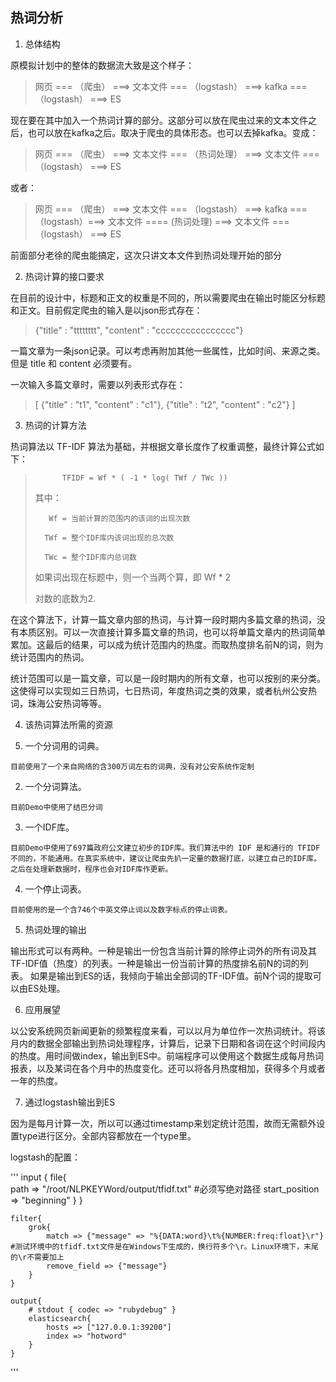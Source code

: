 ## 热词分析 ##

1. 总体结构

  原模拟计划中的整体的数据流大致是这个样子：
    
   > 网页 === （爬虫） ===> 文本文件 === （logstash） ===> kafka === （logstash） ===> ES

  现在要在其中加入一个热词计算的部分。这部分可以放在爬虫过来的文本文件之后，也可以放在kafka之后。取决于爬虫的具体形态。也可以去掉kafka。变成：

   > 网页 === （爬虫） ===> 文本文件 === （热词处理） ===> 文本文件 === （logstash） ===> ES

   或者：

   > 网页 === （爬虫） ===> 文本文件 === （logstash） ===> kafka ===（logstash）===> 文本文件 ==== (热词处理) ===> 文本文件 === （logstash） ===> ES

   前面部分老徐的爬虫能搞定，这次只讲文本文件到热词处理开始的部分

2. 热词计算的接口要求
	
  在目前的设计中，标题和正文的权重是不同的，所以需要爬虫在输出时能区分标题和正文。目前假定爬虫的输入是以json形式存在：

  > {"title" : "tttttttt", "content" : "cccccccccccccccc"}

  一篇文章为一条json记录。可以考虑再附加其他一些属性，比如时间、来源之类。但是 title 和 content 必须要有。

  一次输入多篇文章时，需要以列表形式存在：

  > [
  >   {"title" : "t1", "content" : "c1"},
  >   {"title" : "t2", "content" : "c2"}
  > ]

3. 热词的计算方法

  热词算法以 TF-IDF 算法为基础，并根据文章长度作了权重调整，最终计算公式如下：

  >           TFIDF = Wf * ( -1 * log( TWf / TWc )) 
  >	  其中：	   
  >
  >        Wf = 当前计算的范围内的该词的出现次数
  >
  >		  TWf = 整个IDF库内该词出现的总次数
  >
  >       TWc = 整个IDF库内总词数
  >  
  >   如果词出现在标题中，则一个当两个算，即 Wf * 2
  >
  >   对数的底数为2.

  在这个算法下，计算一篇文章内部的热词，与计算一段时期内多篇文章的热词，没有本质区别。可以一次直接计算多篇文章的热词，也可以将单篇文章内的热词简单累加。这最后的结果，可以成为统计范围内的热度。而取热度排名前N的词，则为统计范围内的热词。

  统计范围可以是一篇文章，可以是一段时期内的所有文章，也可以按别的来分类。这使得可以实现如三日热词，七日热词，年度热词之类的效果，或者杭州公安热词，珠海公安热词等等。

4. 该热词算法所需的资源
  
  1. 一个分词用的词典。

    目前使用了一个来自网络的含300万词左右的词典，没有对公安系统作定制

  2. 一个分词算法。

    目前Demo中使用了结巴分词

  3. 一个IDF库。

    目前Demo中使用了697篇政府公文建立初步的IDF库。我们算法中的 IDF 是和通行的 TFIDF 不同的，不能通用。在真实系统中，建议让爬虫先扒一定量的数据打底，以建立自己的IDF库。之后在处理新数据时，程序也会对IDF库作更新。

  4. 一个停止词表。

    目前使用的是一个含746个中英文停止词以及数字标点的停止词表。

5. 热词处理的输出

  输出形式可以有两种。一种是输出一份包含当前计算的除停止词外的所有词及其TF-IDF值（热度）的列表。一种是输出一份当前计算的热度排名前N的词的列表。
  如果是输出到ES的话，我倾向于输出全部词的TF-IDF值。前N个词的提取可以由ES处理。
  

6. 应用展望

  以公安系统网页新闻更新的频繁程度来看，可以以月为单位作一次热词统计。将该月内的数据全部输出到热词处理程序，计算后，记录下日期和各词在这个时间段内的热度。用时间做index，输出到ES中。前端程序可以使用这个数据生成每月热词报表，以及某词在各个月中的热度变化。还可以将各月热度相加，获得多个月或者一年的热度。

7. 通过logstash输出到ES

  因为是每月计算一次，所以可以通过timestamp来划定统计范围，故而无需额外设置type进行区分。全部内容都放在一个type里。

  logstash的配置：

  '''
  	input {
  		file{  
  			path => "/root/NLPKEYWord/output/tfidf.txt"   #必须写绝对路径
  			start_position => "beginning"
  		}
  	}

  	filter{
  		grok{
  			match => {"message" => "%{DATA:word}\t%{NUMBER:freq:float}\r"}   #测试环境中的tfidf.txt文件是在Windows下生成的，换行符多个\r。Linux环境下，末尾的\r不需要加上
  			remove_field => {"message"}
  		}
  	}

  	output{
  		# stdout { codec => "rubydebug" }
  		elasticsearch{
  			hosts => ["127.0.0.1:39200"]
  			index => "hotword"
  		}
  	}
  '''
